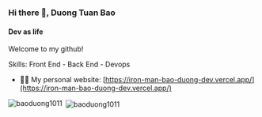 ### Hi there 👋, Duong Tuan Bao
#### Dev as life

Welcome to my github!

Skills: Front End - Back End - Devops 

- 👨‍💻 My personal website: [https://iron-man-bao-duong-dev.vercel.app/](https://iron-man-bao-duong-dev.vercel.app/)
  



<p><img align="left" src="https://github-readme-stats.vercel.app/api/top-langs?username=baoduong1011&show_icons=true&locale=en&layout=compact" alt="baoduong1011" /></p>

<p>&nbsp;<img align="center" src="https://github-readme-stats.vercel.app/api?username=baoduong1011&show_icons=true&locale=en" alt="baoduong1011" /></p>
